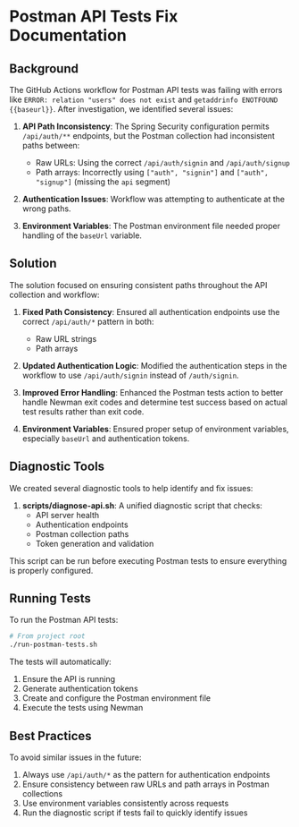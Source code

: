# Postman API Tests Fix Documentation

## Background

The GitHub Actions workflow for Postman API tests was failing with errors like `ERROR: relation "users" does not exist` and `getaddrinfo ENOTFOUND {{baseurl}}`. After investigation, we identified several issues:

1. **API Path Inconsistency**: The Spring Security configuration permits `/api/auth/**` endpoints, but the Postman collection had inconsistent paths between:
   - Raw URLs: Using the correct `/api/auth/signin` and `/api/auth/signup`
   - Path arrays: Incorrectly using `["auth", "signin"]` and `["auth", "signup"]` (missing the `api` segment)

2. **Authentication Issues**: Workflow was attempting to authenticate at the wrong paths.

3. **Environment Variables**: The Postman environment file needed proper handling of the `baseUrl` variable.

## Solution

The solution focused on ensuring consistent paths throughout the API collection and workflow:

1. **Fixed Path Consistency**: Ensured all authentication endpoints use the correct `/api/auth/*` pattern in both:
   - Raw URL strings
   - Path arrays

2. **Updated Authentication Logic**: Modified the authentication steps in the workflow to use `/api/auth/signin` instead of `/auth/signin`.

3. **Improved Error Handling**: Enhanced the Postman tests action to better handle Newman exit codes and determine test success based on actual test results rather than exit code.

4. **Environment Variables**: Ensured proper setup of environment variables, especially `baseUrl` and authentication tokens.

## Diagnostic Tools

We created several diagnostic tools to help identify and fix issues:

1. **scripts/diagnose-api.sh**: A unified diagnostic script that checks:
   - API server health
   - Authentication endpoints
   - Postman collection paths
   - Token generation and validation

This script can be run before executing Postman tests to ensure everything is properly configured.

## Running Tests

To run the Postman API tests:

```bash
# From project root
./run-postman-tests.sh
```

The tests will automatically:
1. Ensure the API is running
2. Generate authentication tokens
3. Create and configure the Postman environment file
4. Execute the tests using Newman

## Best Practices

To avoid similar issues in the future:

1. Always use `/api/auth/*` as the pattern for authentication endpoints
2. Ensure consistency between raw URLs and path arrays in Postman collections
3. Use environment variables consistently across requests
4. Run the diagnostic script if tests fail to quickly identify issues
